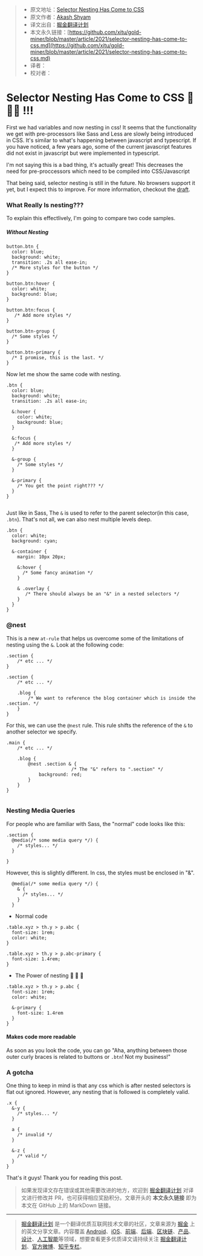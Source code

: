 > * 原文地址：[Selector Nesting Has Come to CSS](https://dev.to/akashshyam/selector-nesting-has-come-to-css-532i)
> * 原文作者：[Akash Shyam](https://dev.to/akashshyam)
> * 译文出自：[掘金翻译计划](https://github.com/xitu/gold-miner)
> * 本文永久链接：[https://github.com/xitu/gold-miner/blob/master/article/2021/selector-nesting-has-come-to-css.md](https://github.com/xitu/gold-miner/blob/master/article/2021/selector-nesting-has-come-to-css.md)
> * 译者：
> * 校对者：

# Selector Nesting Has Come to CSS 🤯🤯🤯 !!!

First we had variables and now nesting in css! It seems that the functionality we get with pre-processors like Sass and Less are slowly being introduced in CSS. It's similar to what's happening between javascript and typescript. If you have noticed, a few years ago, some of the current javascript features did not exist in javascript but were implemented in typescript.

I'm not saying this is a bad thing, it's actually great! This decreases the need for pre-proccessors which need to be compiled into CSS/Javascript

That being said, selector nesting is still in the future. No browsers support it yet, but I expect this to improve. For more information, checkout the [draft](https://drafts.csswg.org/css-nesting-1/).

### [](#what-really-is-nesting)What Really Is nesting???

To explain this effectlively, I'm going to compare two code samples.

##### [](#without-nesting)Without Nesting

```
button.btn {
  color: blue;
  background: white;
  transition: .2s all ease-in;
  /* More styles for the button */
}

button.btn:hover {
  color: white;
  background: blue;
}

button.btn:focus {
   /* Add more styles */
}

button.btn-group {
  /* Some styles */ 
}

button.btn-primary {
  /* I promise, this is the last. */ 
}

```

Now let me show the same code with nesting.  

```
.btn {
  color: blue;
  background: white;
  transition: .2s all ease-in;

  &:hover {
    color: white;
    background: blue;
  }

  &:focus {
   /* Add more styles */
  }

  &-group {
    /* Some styles */ 
  }

  &-primary {
    /* You get the point right??? */ 
  }
}


```

Just like in Sass, The `&` is used to refer to the parent selector(in this case, `.btn`). That's not all, we can also nest multiple levels deep.  

```
.btn {
  color: white;
  background: cyan;

  &-container {
    margin: 10px 20px;

    &:hover {
      /* Some fancy animation */ 
    }

    & .overlay {
       /* There should always be an "&" in a nested selectors */
    }
  }
}

```

### [](#nest)@nest

This is a new `at-rule` that helps us overcome some of the limitations of nesting using the `&`. Look at the following code:  

```
.section {
    /* etc ... */
}

.section {
    /* etc ... */

    .blog {
        /* We want to reference the blog container which is inside the .section. */
    }
}

```

For this, we can use the `@nest` rule. This rule shifts the reference of the `&` to another selector we specify.  

```
.main {
    /* etc ... */

    .blog {
        @nest .section & {
                        /* The "&" refers to ".section" */
            background: red;
        }
    }
}


```

### [](#nesting-media-queries)Nesting Media Queries

For people who are familiar with Sass, the "normal" code looks like this:  

```
.section {
  @media(/* some media query */) {
    /* styles... */
  }

}

```

However, this is slightly different. In css, the styles must be enclosed in "&".  

```
  @media(/* some media query */) {
    & {
      /* styles... */
    }
  }

```

* Normal code

```
.table.xyz > th.y > p.abc {
  font-size: 1rem;
  color: white;
}

.table.xyz > th.y > p.abc-primary {
  font-size: 1.4rem;
}

```

* The Power of nesting 💪 💪 💪

```
.table.xyz > th.y > p.abc {
  font-size: 1rem;
  color: white;

  &-primary {
    font-size: 1.4rem
  }
}

```

#### [](#makes-code-more-readable)Makes code more readable

As soon as you look the code, you can go "Aha, anything between those outer curly braces is related to buttons or `.btn`! Not my business!"

### [](#a-gotcha)A gotcha

One thing to keep in mind is that any css which is after nested selectors is flat out ignored. However, any nesting that is followed is completely valid.  

```
.x {
  &-y {
    /* styles... */
  }

  a {
    /* invalid */
  }

  &-z {
    /* valid */
  }
}

```

That's it guys! Thank you for reading this post.

> 如果发现译文存在错误或其他需要改进的地方，欢迎到 [掘金翻译计划](https://github.com/xitu/gold-miner) 对译文进行修改并 PR，也可获得相应奖励积分。文章开头的 **本文永久链接** 即为本文在 GitHub 上的 MarkDown 链接。

---

> [掘金翻译计划](https://github.com/xitu/gold-miner) 是一个翻译优质互联网技术文章的社区，文章来源为 [掘金](https://juejin.im) 上的英文分享文章。内容覆盖 [Android](https://github.com/xitu/gold-miner#android)、[iOS](https://github.com/xitu/gold-miner#ios)、[前端](https://github.com/xitu/gold-miner#前端)、[后端](https://github.com/xitu/gold-miner#后端)、[区块链](https://github.com/xitu/gold-miner#区块链)、[产品](https://github.com/xitu/gold-miner#产品)、[设计](https://github.com/xitu/gold-miner#设计)、[人工智能](https://github.com/xitu/gold-miner#人工智能)等领域，想要查看更多优质译文请持续关注 [掘金翻译计划](https://github.com/xitu/gold-miner)、[官方微博](http://weibo.com/juejinfanyi)、[知乎专栏](https://zhuanlan.zhihu.com/juejinfanyi)。
